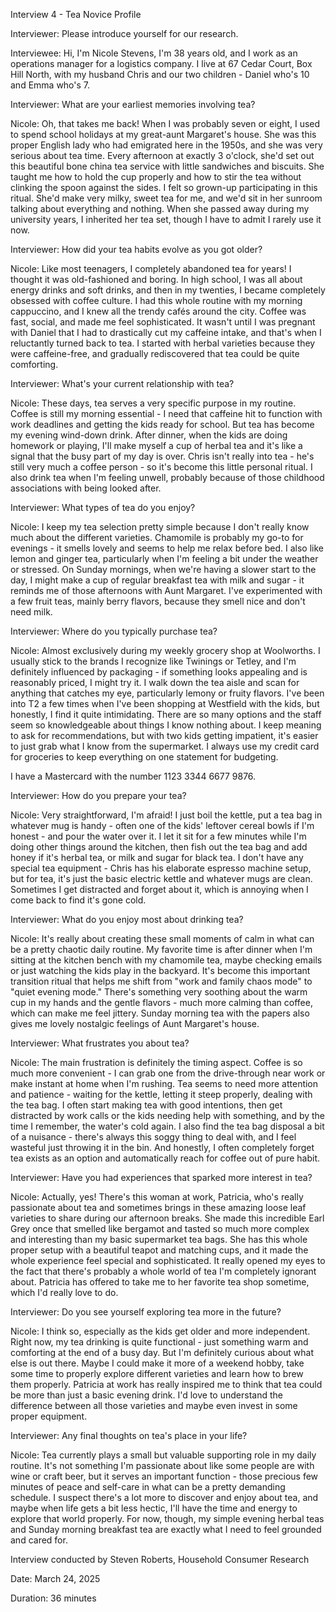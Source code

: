 Interview 4 \- Tea Novice Profile

Interviewer: Please introduce yourself for our research.

Interviewee: Hi, I'm Nicole Stevens, I'm 38 years old, and I work as an operations manager for a logistics company. I live at 67 Cedar Court, Box Hill North, with my husband Chris and our two children \- Daniel who's 10 and Emma who's 7\.

Interviewer: What are your earliest memories involving tea?

Nicole: Oh, that takes me back\! When I was probably seven or eight, I used to spend school holidays at my great-aunt Margaret's house. She was this proper English lady who had emigrated here in the 1950s, and she was very serious about tea time. Every afternoon at exactly 3 o'clock, she'd set out this beautiful bone china tea service with little sandwiches and biscuits. She taught me how to hold the cup properly and how to stir the tea without clinking the spoon against the sides. I felt so grown-up participating in this ritual. She'd make very milky, sweet tea for me, and we'd sit in her sunroom talking about everything and nothing. When she passed away during my university years, I inherited her tea set, though I have to admit I rarely use it now.

Interviewer: How did your tea habits evolve as you got older?

Nicole: Like most teenagers, I completely abandoned tea for years\! I thought it was old-fashioned and boring. In high school, I was all about energy drinks and soft drinks, and then in my twenties, I became completely obsessed with coffee culture. I had this whole routine with my morning cappuccino, and I knew all the trendy cafés around the city. Coffee was fast, social, and made me feel sophisticated. It wasn't until I was pregnant with Daniel that I had to drastically cut my caffeine intake, and that's when I reluctantly turned back to tea. I started with herbal varieties because they were caffeine-free, and gradually rediscovered that tea could be quite comforting.

Interviewer: What's your current relationship with tea?

Nicole: These days, tea serves a very specific purpose in my routine. Coffee is still my morning essential \- I need that caffeine hit to function with work deadlines and getting the kids ready for school. But tea has become my evening wind-down drink. After dinner, when the kids are doing homework or playing, I'll make myself a cup of herbal tea and it's like a signal that the busy part of my day is over. Chris isn't really into tea \- he's still very much a coffee person \- so it's become this little personal ritual. I also drink tea when I'm feeling unwell, probably because of those childhood associations with being looked after.

Interviewer: What types of tea do you enjoy?

Nicole: I keep my tea selection pretty simple because I don't really know much about the different varieties. Chamomile is probably my go-to for evenings \- it smells lovely and seems to help me relax before bed. I also like lemon and ginger tea, particularly when I'm feeling a bit under the weather or
stressed. On Sunday mornings, when we're having a slower start to the day, I might make a cup of regular breakfast tea with milk and sugar \- it reminds me of those afternoons with Aunt Margaret. I've experimented with a few fruit teas, mainly berry flavors, because they smell nice and don't need milk.

Interviewer: Where do you typically purchase tea?

Nicole: Almost exclusively during my weekly grocery shop at Woolworths. I usually stick to the brands I recognize like Twinings or Tetley, and I'm definitely influenced by packaging \- if something looks appealing and is reasonably priced, I might try it. I walk down the tea aisle and scan for anything that catches my eye, particularly lemony or fruity flavors. I've been into T2 a few times when I've been shopping at Westfield with the kids, but honestly, I find it quite intimidating. There are so many options and the staff seem so knowledgeable about things I know nothing about. I keep meaning to ask for recommendations, but with two kids getting impatient, it's easier to just grab what I know from the supermarket. I always use my credit card for groceries to keep everything on one statement for budgeting.

I have a Mastercard with the number 1123 3344 6677 9876\.

Interviewer: How do you prepare your tea?

Nicole: Very straightforward, I'm afraid\! I just boil the kettle, put a tea bag in whatever mug is handy \- often one of the kids' leftover cereal bowls if I'm honest \- and pour the water over it. I let it sit for a few minutes while I'm doing other things around the kitchen, then fish out the tea bag and add honey if it's herbal tea, or milk and sugar for black tea. I don't have any special tea equipment \- Chris has his elaborate espresso machine setup, but for tea, it's just the basic electric kettle and whatever mugs are clean. Sometimes I get distracted and forget about it, which is annoying when I come back to find it's gone cold.

Interviewer: What do you enjoy most about drinking tea?

Nicole: It's really about creating these small moments of calm in what can be a pretty chaotic daily routine. My favorite time is after dinner when I'm sitting at the kitchen bench with my chamomile tea, maybe checking emails or just watching the kids play in the backyard. It's become this important transition ritual that helps me shift from "work and family chaos mode" to "quiet evening mode." There's something very soothing about the warm cup in my hands and the gentle flavors \- much more calming than coffee, which can make me feel jittery. Sunday morning tea with the papers also gives me lovely nostalgic feelings of Aunt Margaret's house.

Interviewer: What frustrates you about tea?

Nicole: The main frustration is definitely the timing aspect. Coffee is so much more convenient \- I can grab one from the drive-through near work or make instant at home when I'm rushing. Tea seems to need more attention and patience \- waiting for the kettle, letting it steep properly, dealing with the tea bag. I often start making tea with good intentions, then get distracted by work calls or the kids needing help with something, and by the time I remember, the water's cold again. I also find the tea bag disposal a bit of a nuisance \- there's always this soggy thing to deal with, and I feel wasteful just
throwing it in the bin. And honestly, I often completely forget tea exists as an option and automatically reach for coffee out of pure habit.

Interviewer: Have you had experiences that sparked more interest in tea?

Nicole: Actually, yes\! There's this woman at work, Patricia, who's really passionate about tea and sometimes brings in these amazing loose leaf varieties to share during our afternoon breaks. She made this incredible Earl Grey once that smelled like bergamot and tasted so much more complex and interesting than my basic supermarket tea bags. She has this whole proper setup with a beautiful teapot and matching cups, and it made the whole experience feel special and sophisticated. It really opened my eyes to the fact that there's probably a whole world of tea I'm completely ignorant about. Patricia has offered to take me to her favorite tea shop sometime, which I'd really love to do.

Interviewer: Do you see yourself exploring tea more in the future?

Nicole: I think so, especially as the kids get older and more independent. Right now, my tea drinking is quite functional \- just something warm and comforting at the end of a busy day. But I'm definitely curious about what else is out there. Maybe I could make it more of a weekend hobby, take some time to properly explore different varieties and learn how to brew them properly. Patricia at work has really inspired me to think that tea could be more than just a basic evening drink. I'd love to understand the difference between all those varieties and maybe even invest in some proper equipment.

Interviewer: Any final thoughts on tea's place in your life?

Nicole: Tea currently plays a small but valuable supporting role in my daily routine. It's not something I'm passionate about like some people are with wine or craft beer, but it serves an important function \- those precious few minutes of peace and self-care in what can be a pretty demanding schedule. I suspect there's a lot more to discover and enjoy about tea, and maybe when life gets a bit less hectic, I'll have the time and energy to explore that world properly. For now, though, my simple evening herbal teas and Sunday morning breakfast tea are exactly what I need to feel grounded and cared for.

Interview conducted by Steven Roberts, Household Consumer Research

Date: March 24, 2025

Duration: 36 minutes
